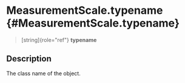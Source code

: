 MeasurementScale.typename {#MeasurementScale.typename}
=========================

> [string]{role="ref"} **typename**

Description
-----------

The class name of the object.
